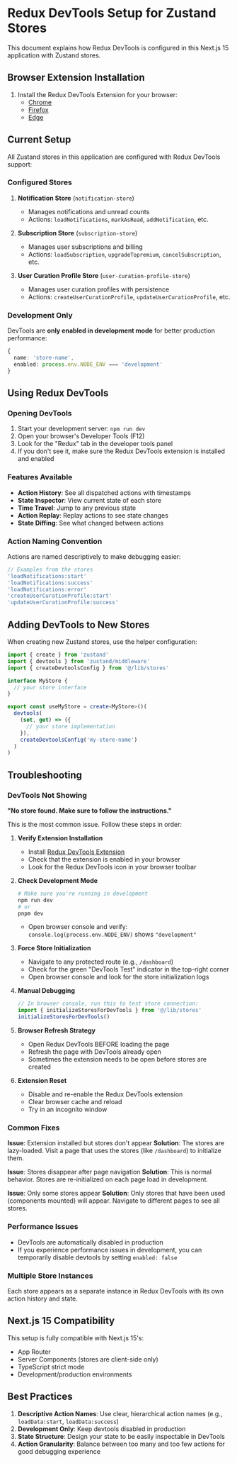 # Redux DevTools Setup for Zustand Stores

This document explains how Redux DevTools is configured in this Next.js 15 application with Zustand stores.

## Browser Extension Installation

1. Install the Redux DevTools Extension for your browser:
   - [Chrome](https://chrome.google.com/webstore/detail/redux-devtools/lmhkpmbekcpmknklioeibfkpmmfibljd)
   - [Firefox](https://addons.mozilla.org/en-US/firefox/addon/reduxdevtools/)
   - [Edge](https://microsoftedge.microsoft.com/addons/detail/redux-devtools/nnkgneoiohoecpdiaponcejilbhhikei)

## Current Setup

All Zustand stores in this application are configured with Redux DevTools support:

### Configured Stores

1. **Notification Store** (`notification-store`)
   - Manages notifications and unread counts
   - Actions: `loadNotifications`, `markAsRead`, `addNotification`, etc.

2. **Subscription Store** (`subscription-store`)
   - Manages user subscriptions and billing
   - Actions: `loadSubscription`, `upgradeTopremium`, `cancelSubscription`, etc.

3. **User Curation Profile Store** (`user-curation-profile-store`)
   - Manages user curation profiles with persistence
   - Actions: `createUserCurationProfile`, `updateUserCurationProfile`, etc.

### Development Only

DevTools are **only enabled in development mode** for better production performance:

```typescript
{
  name: 'store-name',
  enabled: process.env.NODE_ENV === 'development'
}
```

## Using Redux DevTools

### Opening DevTools

1. Start your development server: `npm run dev`
2. Open your browser's Developer Tools (F12)
3. Look for the "Redux" tab in the developer tools panel
4. If you don't see it, make sure the Redux DevTools extension is installed and enabled

### Features Available

- **Action History**: See all dispatched actions with timestamps
- **State Inspector**: View current state of each store
- **Time Travel**: Jump to any previous state
- **Action Replay**: Replay actions to see state changes
- **State Diffing**: See what changed between actions

### Action Naming Convention

Actions are named descriptively to make debugging easier:

```typescript
// Examples from the stores
'loadNotifications:start'
'loadNotifications:success'
'loadNotifications:error'
'createUserCurationProfile:start'
'updateUserCurationProfile:success'
```

## Adding DevTools to New Stores

When creating new Zustand stores, use the helper configuration:

```typescript
import { create } from 'zustand'
import { devtools } from 'zustand/middleware'
import { createDevtoolsConfig } from '@/lib/stores'

interface MyStore {
  // your store interface
}

export const useMyStore = create<MyStore>()(
  devtools(
    (set, get) => ({
      // your store implementation
    }),
    createDevtoolsConfig('my-store-name')
  )
)
```

## Troubleshooting

### DevTools Not Showing

**"No store found. Make sure to follow the instructions."**

This is the most common issue. Follow these steps in order:

1. **Verify Extension Installation**
   - Install [Redux DevTools Extension](https://chrome.google.com/webstore/detail/redux-devtools/lmhkpmbekcpmknklioeibfkpmmfibljd)
   - Check that the extension is enabled in your browser
   - Look for the Redux DevTools icon in your browser toolbar

2. **Check Development Mode**

   ```bash
   # Make sure you're running in development
   npm run dev
   # or
   pnpm dev
   ```

   - Open browser console and verify: `console.log(process.env.NODE_ENV)` shows `"development"`

3. **Force Store Initialization**
   - Navigate to any protected route (e.g., `/dashboard`)
   - Check for the green "DevTools Test" indicator in the top-right corner
   - Open browser console and look for the store initialization logs

4. **Manual Debugging**

   ```javascript
   // In browser console, run this to test store connection:
   import { initializeStoresForDevTools } from '@/lib/stores'
   initializeStoresForDevTools()
   ```

5. **Browser Refresh Strategy**
   - Open Redux DevTools BEFORE loading the page
   - Refresh the page with DevTools already open
   - Sometimes the extension needs to be open before stores are created

6. **Extension Reset**
   - Disable and re-enable the Redux DevTools extension
   - Clear browser cache and reload
   - Try in an incognito window

### Common Fixes

**Issue**: Extension installed but stores don't appear
**Solution**: The stores are lazy-loaded. Visit a page that uses the stores (like `/dashboard`) to initialize them.

**Issue**: Stores disappear after page navigation
**Solution**: This is normal behavior. Stores are re-initialized on each page load in development.

**Issue**: Only some stores appear
**Solution**: Only stores that have been used (components mounted) will appear. Navigate to different pages to see all stores.

### Performance Issues

- DevTools are automatically disabled in production
- If you experience performance issues in development, you can temporarily disable devtools by setting `enabled: false`

### Multiple Store Instances

Each store appears as a separate instance in Redux DevTools with its own action history and state.

## Next.js 15 Compatibility

This setup is fully compatible with Next.js 15's:

- App Router
- Server Components (stores are client-side only)
- TypeScript strict mode
- Development/production environments

## Best Practices

1. **Descriptive Action Names**: Use clear, hierarchical action names (e.g., `loadData:start`, `loadData:success`)
2. **Development Only**: Keep devtools disabled in production
3. **State Structure**: Design your state to be easily inspectable in DevTools
4. **Action Granularity**: Balance between too many and too few actions for good debugging experience

